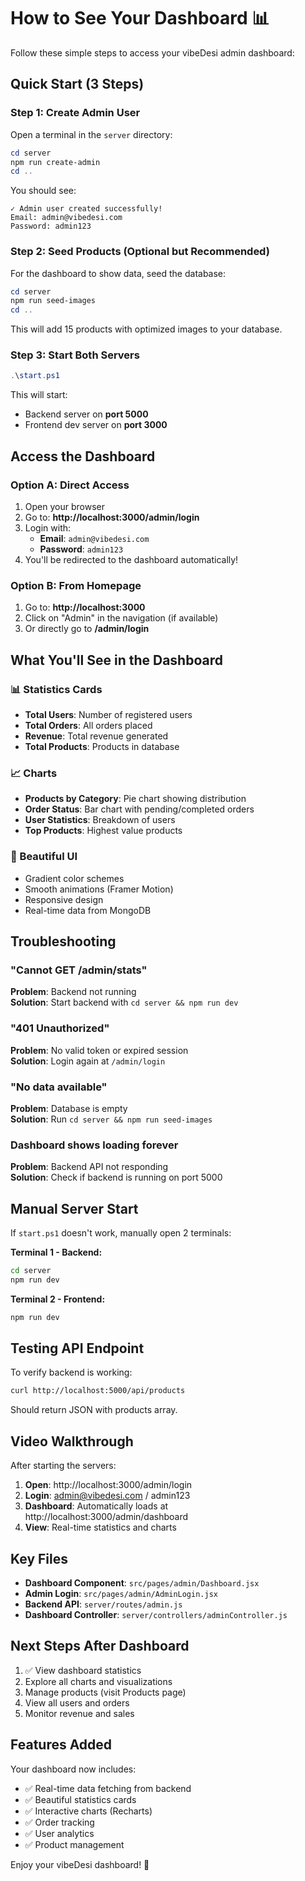 # How to See Your Dashboard 📊

Follow these simple steps to access your vibeDesi admin dashboard:

## Quick Start (3 Steps)

### Step 1: Create Admin User

Open a terminal in the `server` directory:

```powershell
cd server
npm run create-admin
cd ..
```

You should see:
```
✓ Admin user created successfully!
Email: admin@vibedesi.com
Password: admin123
```

### Step 2: Seed Products (Optional but Recommended)

For the dashboard to show data, seed the database:

```powershell
cd server
npm run seed-images
cd ..
```

This will add 15 products with optimized images to your database.

### Step 3: Start Both Servers

```powershell
.\start.ps1
```

This will start:
- Backend server on **port 5000**
- Frontend dev server on **port 3000**

## Access the Dashboard

### Option A: Direct Access
1. Open your browser
2. Go to: **http://localhost:3000/admin/login**
3. Login with:
   - **Email**: `admin@vibedesi.com`
   - **Password**: `admin123`
4. You'll be redirected to the dashboard automatically!

### Option B: From Homepage
1. Go to: **http://localhost:3000**
2. Click on "Admin" in the navigation (if available)
3. Or directly go to **/admin/login**

## What You'll See in the Dashboard

### 📊 Statistics Cards
- **Total Users**: Number of registered users
- **Total Orders**: All orders placed
- **Revenue**: Total revenue generated
- **Total Products**: Products in database

### 📈 Charts
- **Products by Category**: Pie chart showing distribution
- **Order Status**: Bar chart with pending/completed orders
- **User Statistics**: Breakdown of users
- **Top Products**: Highest value products

### 🎨 Beautiful UI
- Gradient color schemes
- Smooth animations (Framer Motion)
- Responsive design
- Real-time data from MongoDB

## Troubleshooting

### "Cannot GET /admin/stats"
**Problem**: Backend not running  
**Solution**: Start backend with `cd server && npm run dev`

### "401 Unauthorized"
**Problem**: No valid token or expired session  
**Solution**: Login again at `/admin/login`

### "No data available"
**Problem**: Database is empty  
**Solution**: Run `cd server && npm run seed-images`

### Dashboard shows loading forever
**Problem**: Backend API not responding  
**Solution**: Check if backend is running on port 5000

## Manual Server Start

If `start.ps1` doesn't work, manually open 2 terminals:

**Terminal 1 - Backend:**
```bash
cd server
npm run dev
```

**Terminal 2 - Frontend:**
```bash
npm run dev
```

## Testing API Endpoint

To verify backend is working:

```bash
curl http://localhost:5000/api/products
```

Should return JSON with products array.

## Video Walkthrough

After starting the servers:

1. **Open**: http://localhost:3000/admin/login
2. **Login**: admin@vibedesi.com / admin123
3. **Dashboard**: Automatically loads at http://localhost:3000/admin/dashboard
4. **View**: Real-time statistics and charts

## Key Files

- **Dashboard Component**: `src/pages/admin/Dashboard.jsx`
- **Admin Login**: `src/pages/admin/AdminLogin.jsx`
- **Backend API**: `server/routes/admin.js`
- **Dashboard Controller**: `server/controllers/adminController.js`

## Next Steps After Dashboard

1. ✅ View dashboard statistics
2. Explore all charts and visualizations
3. Manage products (visit Products page)
4. View all users and orders
5. Monitor revenue and sales

## Features Added

Your dashboard now includes:
- ✅ Real-time data fetching from backend
- ✅ Beautiful statistics cards
- ✅ Interactive charts (Recharts)
- ✅ Order tracking
- ✅ User analytics
- ✅ Product management

Enjoy your vibeDesi dashboard! 🎉




